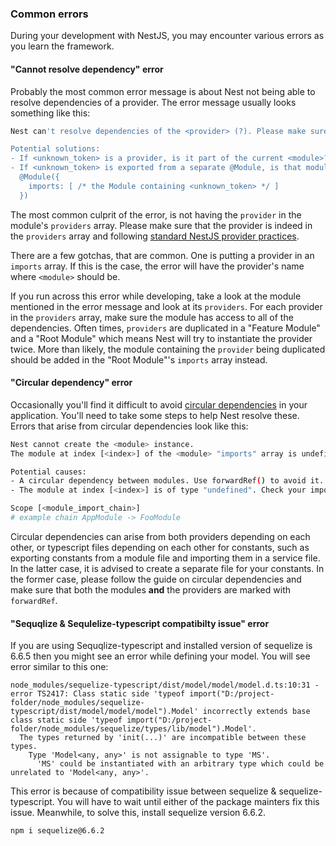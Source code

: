 ### Common errors

During your development with NestJS, you may encounter various errors as you learn the framework.

#### "Cannot resolve dependency" error

Probably the most common error message is about Nest not being able to resolve dependencies of a provider. The error message usually looks something like this:

```bash
Nest can't resolve dependencies of the <provider> (?). Please make sure that the argument <unknown_token> at index [<index>] is available in the <module> context.

Potential solutions:
- If <unknown_token> is a provider, is it part of the current <module>?
- If <unknown_token> is exported from a separate @Module, is that module imported within <module>?
  @Module({
    imports: [ /* the Module containing <unknown_token> */ ]
  })
```


The most common culprit of the error, is not having the `provider` in the module's `providers` array. Please make sure that the provider is indeed in the `providers` array and following [standard NestJS provider practices](/fundamentals/custom-providers#di-fundamentals).

There are a few gotchas, that are common. One is putting a provider in an `imports` array. If this is the case, the error will have the provider's name where `<module>` should be.

If you run across this error while developing, take a look at the module mentioned in the error message and look at its `providers`. For each provider in the `providers` array, make sure the module has access to all of the dependencies. Often times, `providers` are duplicated in a "Feature Module" and a "Root Module" which means Nest will try to instantiate the provider twice. More than likely, the module containing the `provider` being duplicated should be added in the "Root Module"'s `imports` array instead.

#### "Circular dependency" error

Occasionally you'll find it difficult to avoid [circular dependencies](/fundamentals/circular-dependency) in your application. You'll need to take some steps to help Nest resolve these. Errors that arise from circular dependencies look like this:

```bash
Nest cannot create the <module> instance.
The module at index [<index>] of the <module> "imports" array is undefined.

Potential causes:
- A circular dependency between modules. Use forwardRef() to avoid it. Read more: https://docs.nestjs.com/fundamentals/circular-dependency
- The module at index [<index>] is of type "undefined". Check your import statements and the type of the module.

Scope [<module_import_chain>]
# example chain AppModule -> FooModule
```

Circular dependencies can arise from both providers depending on each other, or typescript files depending on each other for constants, such as exporting constants from a module file and importing them in a service file. In the latter case, it is advised to create a separate file for your constants. In the former case, please follow the guide on circular dependencies and make sure that both the modules **and** the providers are marked with `forwardRef`.

#### "Sequqlize & Sequlelize-typescript compatibilty issue" error

If you are using Sequqlize-typescript and installed version of sequelize is 6.6.5 then you might see an error while defining your model.
You will see error similar to this one:
```
node_modules/sequelize-typescript/dist/model/model/model.d.ts:10:31 - error TS2417: Class static side 'typeof import("D:/project-folder/node_modules/sequelize-typescript/dist/model/model/model").Model' incorrectly extends base class static side 'typeof import("D:/project-folder/node_modules/sequelize/types/lib/model").Model'.
  The types returned by 'init(...)' are incompatible between these types.
    Type 'Model<any, any>' is not assignable to type 'MS'.
      'MS' could be instantiated with an arbitrary type which could be unrelated to 'Model<any, any>'.
```
This error is because of compatibility issue between sequelize & sequelize-typescript. You will have to wait until either of the package mainters fix this issue.
Meanwhile, to solve this, install sequelize version 6.6.2.
```
npm i sequelize@6.6.2
```

